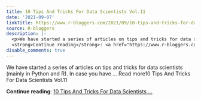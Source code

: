 ```yaml
---
title: 10 Tips And Tricks For Data Scientists Vol.11
date: '2021-09-07'
linkTitle: https://www.r-bloggers.com/2021/09/10-tips-and-tricks-for-data-scientists-vol-11/
source: R-bloggers
description: |-
  <p>We have started a series of articles on tips and tricks for data scientists (mainly in Python and R). In case you have ... Read more10 Tips And Tricks For Data Scientists Vol.11</p>
  <strong>Continue reading</strong>: <a href="https://www.r-bloggers.com/2021/09/10-tips-and-tricks-for-data-scientists-vol-11/">10 Tips And Tricks For Data Scientists ...
disable_comments: true
---
```

<p>We have started a series of articles on tips and tricks for data scientists (mainly in Python and R). In case you have ... Read more10 Tips And Tricks For Data Scientists Vol.11</p>
<strong>Continue reading</strong>: <a href="https://www.r-bloggers.com/2021/09/10-tips-and-tricks-for-data-scientists-vol-11/">10 Tips And Tricks For Data Scientists ...